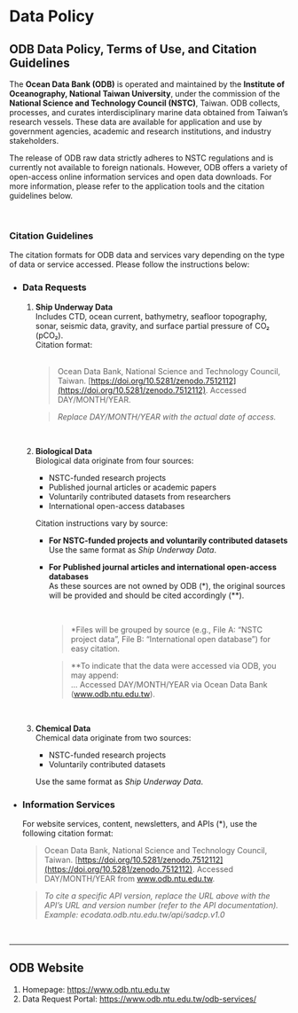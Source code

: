 # Data Policy

## ODB Data Policy, Terms of Use, and Citation Guidelines

The **Ocean Data Bank (ODB)** is operated and maintained by the **Institute of Oceanography, National Taiwan University**, under the commission of the **National Science and Technology Council (NSTC)**, Taiwan. ODB collects, processes, and curates interdisciplinary marine data obtained from Taiwan’s research vessels. These data are available for application and use by government agencies, academic and research institutions, and industry stakeholders.

The release of ODB raw data strictly adheres to NSTC regulations and is currently not available to foreign nationals. However, ODB offers a variety of open-access online information services and open data downloads. For more information, please refer to the application tools and the citation guidelines below.

<br>

### Citation Guidelines

The citation formats for ODB data and services vary depending on the type of data or service accessed. Please follow the instructions below:

+ ### Data Requests

   1. **Ship Underway Data**  
      Includes CTD, ocean current, bathymetry, seafloor topography, sonar, seismic data, gravity, and surface partial pressure of CO₂ (pCO₂).  
      Citation format:  
      <br>
      
      > Ocean Data Bank, National Science and Technology Council, Taiwan. [https://doi.org/10.5281/zenodo.7512112](https://doi.org/10.5281/zenodo.7512112). Accessed DAY/MONTH/YEAR.

      >*Replace DAY/MONTH/YEAR with the actual date of access.*

      <br>

   2. **Biological Data**  
      Biological data originate from four sources:  
      
      - NSTC-funded research projects  
      - Published journal articles or academic papers  
      - Voluntarily contributed datasets from researchers  
      - International open-access databases  
      
      Citation instructions vary by source:
      
      - **For NSTC-funded projects and voluntarily contributed datasets**  
        Use the same format as *Ship Underway Data*.
      
      - **For Published journal articles and international open-access databases**  
        As these sources are not owned by ODB (*), the original sources will be provided and should be cited accordingly (**).
      
        <br>
        
        >*Files will be grouped by source (e.g., File A: “NSTC project data”, File B: “International open database”) for easy citation.
        
          > **To indicate that the data were accessed via ODB, you may append:  
          > ... Accessed DAY/MONTH/YEAR via Ocean Data Bank (www.odb.ntu.edu.tw).
        
      
        <br>
      
   3. **Chemical Data**  
      Chemical data originate from two sources:  
      - NSTC-funded research projects  
      - Voluntarily contributed datasets  

      Use the same format as *Ship Underway Data*.

+ ### Information Services

   For website services, content, newsletters, and APIs (*), use the following citation format:	
  
  > Ocean Data Bank, National Science and Technology Council, Taiwan. [https://doi.org/10.5281/zenodo.7512112](https://doi.org/10.5281/zenodo.7512112). Accessed DAY/MONTH/YEAR from www.odb.ntu.edu.tw.
  
    > *To cite a specific API version, replace the URL above with the API’s URL and version number (refer to the API documentation).  
   > Example: ecodata.odb.ntu.edu.tw/api/sadcp.v1.0*

<br>

---

## ODB Website

1. Homepage: https://www.odb.ntu.edu.tw  
2. Data Request Portal: https://www.odb.ntu.edu.tw/odb-services/
